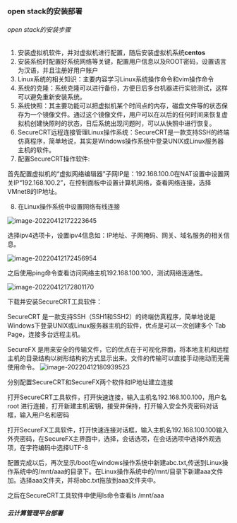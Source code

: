 ### open stack的安装部署

###### open stack的安装步骤

1. 安装虚拟机软件，并对虚拟机进行配置，随后安装虚拟机系统**centos**
2. 安装系统时配置好系统网络等关键，配置用户信息以及ROOT密码，设置语言为汉语，并且注册好用户账户
3. Linux系统的相关知识：主要内容学习Linux系统操作命令和vim操作命令
4. 系统的克隆：系统克隆可以进行备份，方便日后多台机器进行实验测试，这样可以避免重新安装系统。
5. 系统快照：其主要功能可以把虚拟机某个时间点的内存，磁盘文件等的状态保存为一个镜像文件。通过这个镜像文件，用户可以在以后的任何时间来恢复虚拟机创建快照时的状态，日后系统出现问题时，可以从快照中进行恢复。
6. SecureCRT远程连接管理Linux操作系统：SecureCRT是一款支持SSH的终端仿真程序，简单地说，其实是Windows操作系统中登录UNIX或Linux服务器主机的软件。
7. 配置SecureCRT操作软件:

首先配置虚拟机的“虚拟网络编辑器”子网IP是：192.168.100.0在NAT设置中设置网关IP“192.168.100.2”，在控制面板中设置计算机网络，查看网络连接，选择VMnet8的IP地址。

8. 在Linux操作系统中设置网络有线连接

![image-20220412172223645](C:\Users\26411\AppData\Roaming\Typora\typora-user-images\image-20220412172223645.png)

选择ipv4选项卡，设置ipv4信息如：IP地址、子网掩码、网关、域名服务的相关信息。

![image-20220412172456954](C:\Users\26411\AppData\Roaming\Typora\typora-user-images\image-20220412172456954.png)

之后使用ping命令查看访问网络主机192.168.100.100，测试网络连通性。

![image-20220412172801170](C:\Users\26411\AppData\Roaming\Typora\typora-user-images\image-20220412172801170.png)

下载并安装SecureCRT工具软件：

SecureCRT 是一款支持SSH（SSH1和SSH2）的终端仿真程序，简单地说是Windows下登录UNIX或Linux服务器主机的软件，优点是可以一次创建多个 Tab Page，连接多台远程主机。

SecureFX 是用来安全的传输文件，它的优点在于可视化界面，将本地主机和远程主机的目录结构以树形结构的方式显示出来。文件的传输可以直接手动拖动而无需使用命令。
![image-20220412180939523](C:\Users\26411\AppData\Roaming\Typora\typora-user-images\image-20220412180939523.png)

分别配置SecureCRT和SecureFX两个软件和IP地址建立连接

打开SecureCRT工具软件，打开快速连接，输入主机名192.168.100.100，用户名root 进行连接，打开新建主机密钥，接受并保持，打开输入安全外壳密码对话框，输入用户名和密码

打开SecureFX工具软件，打开快速连接对话框，输入主机名192.168.100.100输入外壳密码，在SecureFX主界面中，选择，会话选项，在会话选项中选择外观选项，在字符编码中选择UTF-8

配置完成以后，再次显示/boot在windows操作系统中新建abc.txt,传送到Linux操作系统中的/mnt/aaa的目录下。在Linux操作系统中的/mnt/目录下新建aaa文件加。选择aaa文件夹，并将abc.txt拖放到aaa文件夹中。

之后在SecureCRT工具软件中使用ls命令查看ls /mnt/aaa

##### 云计算管理平台部署


